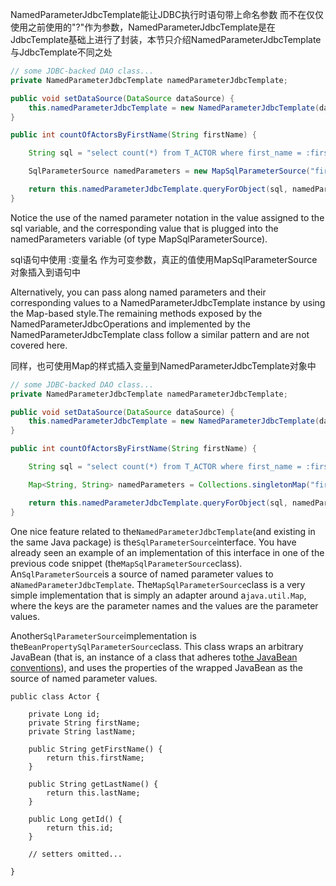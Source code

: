 NamedParameterJdbcTemplate能让JDBC执行时语句带上命名参数 而不在仅仅使用之前使用的"?"作为参数，NamedParameterJdbcTemplate是在JdbcTemplate基础上进行了封装，本节只介绍NamedParameterJdbcTemplate与JdbcTemplate不同之处

```java
// some JDBC-backed DAO class...
private NamedParameterJdbcTemplate namedParameterJdbcTemplate;

public void setDataSource(DataSource dataSource) {
    this.namedParameterJdbcTemplate = new NamedParameterJdbcTemplate(dataSource);
}

public int countOfActorsByFirstName(String firstName) {

    String sql = "select count(*) from T_ACTOR where first_name = :first_name";

    SqlParameterSource namedParameters = new MapSqlParameterSource("first_name", firstName);

    return this.namedParameterJdbcTemplate.queryForObject(sql, namedParameters, Integer.class);
}
```

Notice the use of the named parameter notation in the value assigned to the sql variable, and the corresponding value that is plugged into the namedParameters variable \(of type MapSqlParameterSource\).

sql语句中使用 :变量名 作为可变参数，真正的值使用MapSqlParameterSource对象插入到语句中

Alternatively, you can pass along named parameters and their corresponding values to a NamedParameterJdbcTemplate instance by using the Map-based style.The remaining methods exposed by the NamedParameterJdbcOperations and implemented by the NamedParameterJdbcTemplate class follow a similar pattern and are not covered here.

同样，也可使用Map的样式插入变量到NamedParameterJdbcTemplate对象中

```java
// some JDBC-backed DAO class...
private NamedParameterJdbcTemplate namedParameterJdbcTemplate;

public void setDataSource(DataSource dataSource) {
    this.namedParameterJdbcTemplate = new NamedParameterJdbcTemplate(dataSource);
}

public int countOfActorsByFirstName(String firstName) {

    String sql = "select count(*) from T_ACTOR where first_name = :first_name";

    Map<String, String> namedParameters = Collections.singletonMap("first_name", firstName);

    return this.namedParameterJdbcTemplate.queryForObject(sql, namedParameters,  Integer.class);
}
```

One nice feature related to the`NamedParameterJdbcTemplate`\(and existing in the same Java package\) is the`SqlParameterSource`interface. You have already seen an example of an implementation of this interface in one of the previous code snippet \(the`MapSqlParameterSource`class\). An`SqlParameterSource`is a source of named parameter values to a`NamedParameterJdbcTemplate`. The`MapSqlParameterSource`class is a very simple implementation that is simply an adapter around a`java.util.Map`, where the keys are the parameter names and the values are the parameter values.

Another`SqlParameterSource`implementation is the`BeanPropertySqlParameterSource`class. This class wraps an arbitrary JavaBean \(that is, an instance of a class that adheres to[the JavaBean conventions](http://www.oracle.com/technetwork/java/javase/documentation/spec-136004.html)\), and uses the properties of the wrapped JavaBean as the source of named parameter values.

```
public class Actor {

    private Long id;
    private String firstName;
    private String lastName;

    public String getFirstName() {
        return this.firstName;
    }

    public String getLastName() {
        return this.lastName;
    }

    public Long getId() {
        return this.id;
    }

    // setters omitted...

}
```



